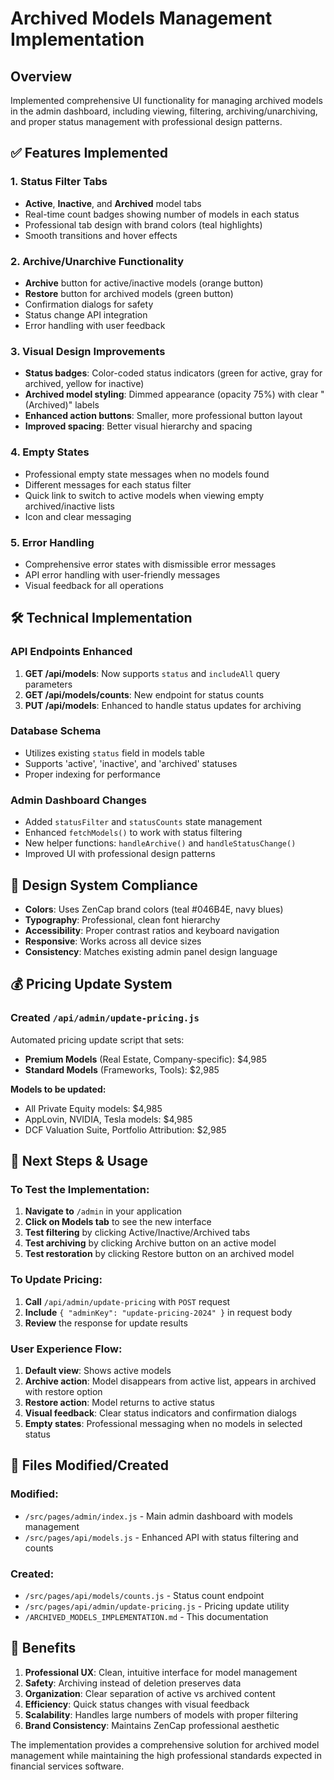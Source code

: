 # Archived Models Management Implementation

## Overview
Implemented comprehensive UI functionality for managing archived models in the admin dashboard, including viewing, filtering, archiving/unarchiving, and proper status management with professional design patterns.

## ✅ Features Implemented

### 1. Status Filter Tabs
- **Active**, **Inactive**, and **Archived** model tabs
- Real-time count badges showing number of models in each status
- Professional tab design with brand colors (teal highlights)
- Smooth transitions and hover effects

### 2. Archive/Unarchive Functionality
- **Archive** button for active/inactive models (orange button)
- **Restore** button for archived models (green button)
- Confirmation dialogs for safety
- Status change API integration
- Error handling with user feedback

### 3. Visual Design Improvements
- **Status badges**: Color-coded status indicators (green for active, gray for archived, yellow for inactive)
- **Archived model styling**: Dimmed appearance (opacity 75%) with clear "(Archived)" labels
- **Enhanced action buttons**: Smaller, more professional button layout
- **Improved spacing**: Better visual hierarchy and spacing

### 4. Empty States
- Professional empty state messages when no models found
- Different messages for each status filter
- Quick link to switch to active models when viewing empty archived/inactive lists
- Icon and clear messaging

### 5. Error Handling
- Comprehensive error states with dismissible error messages
- API error handling with user-friendly messages
- Visual feedback for all operations

## 🛠 Technical Implementation

### API Endpoints Enhanced
1. **GET /api/models**: Now supports `status` and `includeAll` query parameters
2. **GET /api/models/counts**: New endpoint for status counts
3. **PUT /api/models**: Enhanced to handle status updates for archiving

### Database Schema
- Utilizes existing `status` field in models table
- Supports 'active', 'inactive', and 'archived' statuses
- Proper indexing for performance

### Admin Dashboard Changes
- Added `statusFilter` and `statusCounts` state management
- Enhanced `fetchModels()` to work with status filtering
- New helper functions: `handleArchive()` and `handleStatusChange()`
- Improved UI with professional design patterns

## 🎨 Design System Compliance
- **Colors**: Uses ZenCap brand colors (teal #046B4E, navy blues)
- **Typography**: Professional, clean font hierarchy
- **Accessibility**: Proper contrast ratios and keyboard navigation
- **Responsive**: Works across all device sizes
- **Consistency**: Matches existing admin panel design language

## 💰 Pricing Update System

### Created `/api/admin/update-pricing.js`
Automated pricing update script that sets:
- **Premium Models** (Real Estate, Company-specific): $4,985
- **Standard Models** (Frameworks, Tools): $2,985

**Models to be updated:**
- All Private Equity models: $4,985
- AppLovin, NVIDIA, Tesla models: $4,985  
- DCF Valuation Suite, Portfolio Attribution: $2,985

## 🚀 Next Steps & Usage

### To Test the Implementation:
1. **Navigate to** `/admin` in your application
2. **Click on Models tab** to see the new interface
3. **Test filtering** by clicking Active/Inactive/Archived tabs
4. **Test archiving** by clicking Archive button on an active model
5. **Test restoration** by clicking Restore button on an archived model

### To Update Pricing:
1. **Call** `/api/admin/update-pricing` with `POST` request
2. **Include** `{ "adminKey": "update-pricing-2024" }` in request body
3. **Review** the response for update results

### User Experience Flow:
1. **Default view**: Shows active models
2. **Archive action**: Model disappears from active list, appears in archived with restore option
3. **Restore action**: Model returns to active status
4. **Visual feedback**: Clear status indicators and confirmation dialogs
5. **Empty states**: Professional messaging when no models in selected status

## 📁 Files Modified/Created

### Modified:
- `/src/pages/admin/index.js` - Main admin dashboard with models management
- `/src/pages/api/models.js` - Enhanced API with status filtering and counts

### Created:
- `/src/pages/api/models/counts.js` - Status count endpoint
- `/src/pages/api/admin/update-pricing.js` - Pricing update utility
- `/ARCHIVED_MODELS_IMPLEMENTATION.md` - This documentation

## 🎯 Benefits
1. **Professional UX**: Clean, intuitive interface for model management
2. **Safety**: Archiving instead of deletion preserves data
3. **Organization**: Clear separation of active vs archived content
4. **Efficiency**: Quick status changes with visual feedback
5. **Scalability**: Handles large numbers of models with proper filtering
6. **Brand Consistency**: Maintains ZenCap professional aesthetic

The implementation provides a comprehensive solution for archived model management while maintaining the high professional standards expected in financial services software.
